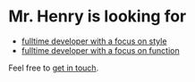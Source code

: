 # Mr. Henry is looking for

- [fulltime developer with a focus on style](./fulltime-developer-style.md)
- [fulltime developer with a focus on function](./fulltime-developer-function.md)

Feel free to [get in touch](mailto:jobs@mrhenry.be).
